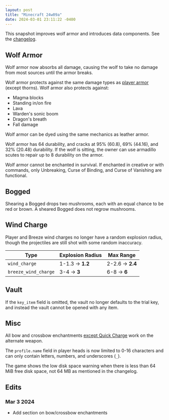 ```yaml
---
layout: post
title: "Minecraft 24w09a"
date: 2024-03-01 23:11:22 -0400
---
```


This snapshot improves wolf armor and introduces data components. See the [changelog](https://www.minecraft.net/en-us/article/minecraft-snapshot-24w07a).

## Wolf Armor

Wolf armor now absorbs all damage, causing the wolf to take no damage from most sources until the armor breaks.

Wolf armor protects against the same damage types as [player armor](https://minecraft.wiki/w/Armor#Damage_types) (except thorns). Wolf armor also protects against:

- Magma blocks
- Standing in/on fire
- Lava
- Warden's sonic boom
- Dragon's breath
- Fall damage

Wolf armor can be dyed using the same mechanics as leather armor.

Wolf armor has 64 durability, and cracks at 95% (60.8), 69% (44.16), and 32% (20.48) durability. If the wolf is sitting, the owner can use armadillo scutes to repair up to 8 durability on the armor.

Wolf armor cannot be enchanted in survival. If enchanted in creative or with commands, only Unbreaking, Curse of Binding, and Curse of Vanishing are functional.

## Bogged

Shearing a Bogged drops two mushrooms, each with an equal chance to be red or brown. A sheared Bogged does not regrow mushrooms.

## Wind Charge

Player and Breeze wind charges no longer have a random explosion radius, though the projectiles are still shot with some random inaccuracy.

| Type                 | Explosion Radius | Max Range        |
| -------------------- | ---------------- | ---------------- |
| `wind_charge`        | 1-1.3 -> **1.2** | 2-2.6 -> **2.4** |
| `breeze_wind_charge` | 3-4 -> **3**     | 6-8 -> **6**     |

## Vault

If the `key_item` field is omitted, the vault no longer defaults to the trial key, and instead the vault cannot be opened with any item.

## Misc

All bow and crossbow enchantments [except Quick Charge](https://bugs.mojang.com/browse/MC-268814) work on the alternate weapon.

The `profile.name` field in player heads is now limited to 0-16 characters and can only contain letters, numbers, and underscores (`_`).

The game shows the low disk space warning when there is less than 64 MiB free disk space, not 64 MB as mentioned in the changelog.

## Edits

### Mar 3 2024

- Add section on bow/crossbow enchantments

